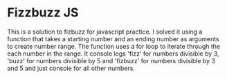 Fizzbuzz JS
===================

This is a solution to fizbuzz for javascript practice.  I solved it using a function that takes a starting number and an ending number as arguments to create number range.  The function uses a for loop to iterate through the each number in the range.  It console logs 'fizz' for numbers divisible by 3, 'buzz' for numbers divisible by 5 and 'fizbuzz' for numbers divisible by 3 and 5 and just console for all other numbers.
